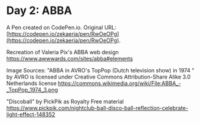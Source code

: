 # Day 2: ABBA

A Pen created on CodePen.io. Original URL: [https://codepen.io/zekaeria/pen/RwOeOPg](https://codepen.io/zekaeria/pen/RwOeOPg).

Recreation of Valeria Pix's ABBA web design https://www.awwwards.com/sites/abba#elements

Image Sources: 
"ABBA in AVRO's TopPop (Dutch television show) in 1974 " by AVRO is licensed under Creative Commons Attribution-Share Alike 3.0 Netherlands license https://commons.wikimedia.org/wiki/File:ABBA_-_TopPop_1974_3.png

"Discoball"  by PickPik as Royalty Free material https://www.pickpik.com/nightclub-ball-disco-ball-reflection-celebrate-light-effect-148352